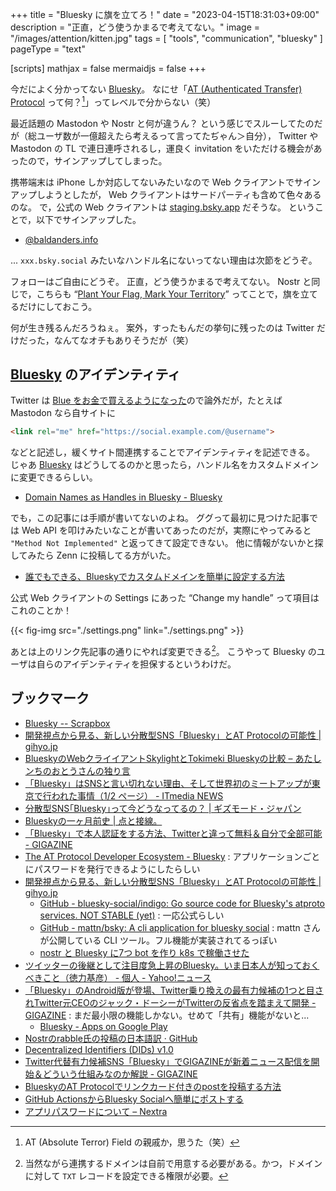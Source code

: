 +++
title = "Bluesky に旗を立てろ！"
date =  "2023-04-15T18:31:03+09:00"
description = "正直，どう使うかまるで考えてない。"
image = "/images/attention/kitten.jpg"
tags = [ "tools", "communication", "bluesky" ]
pageType = "text"

[scripts]
  mathjax = false
  mermaidjs = false
+++

今だによく分かってない [Bluesky]。
なにせ「[AT (Authenticated Transfer) Protocol](https://atproto.com/ "The AT Protocol") って何？[^at1]」ってレベルで分からない（笑）

[^at1]: AT (Absolute Terror) Field の親戚か，思うた（笑）

最近話題の Mastodon や Nostr と何が違うん？ という感じでスルーしてたのだが（総ユーザ数が一億超えたら考えるって言ってたぢゃん＞自分）， Twitter や Mastodon の TL で連日連呼されるし，運良く invitation をいただける機会があったので，サインアップしてしまった。

携帯端末は iPhone しか対応してないみたいなので Web クライアントでサインアップしようとしたが， Web クライアントはサードパーティも含めて色々あるのな。
で，公式の Web クライアントは [staging.bsky.app] だそうな。
ということで，以下でサインアップした。

- [@baldanders.info](https://staging.bsky.app/profile/baldanders.info)

... `xxx.bsky.social` みたいなハンドル名にないってない理由は次節をどうぞ。

フォローはご自由にどうぞ。
正直，どう使うかまるで考えてない。
Nostr と同じで，こちらも “[Plant Your Flag, Mark Your Territory](https://krebsonsecurity.com/2018/06/plant-your-flag-mark-your-territory/ "Plant Your Flag, Mark Your Territory – Krebs on Security")” ってことで，旗を立てるだけにしておこう。

何が生き残るんだろうねぇ。
案外，すったもんだの挙句に残ったのは Twitter だけだった，なんてなオチもありそうだが（笑）

## [Bluesky] のアイデンティティ

Twitter は [Blue をお金で買えるようになった](https://p2ptk.org/freedom-of-speech/4384 "かくしてTwitterの青いチェックマークは「嘲笑」のシンボルとなった | p2ptk[.]org")ので論外だが，たとえば Mastodon なら自サイトに

```html
<link rel="me" href="https://social.example.com/@username">
```

などと記述し，緩くサイト間連携することでアイデンティティを記述できる。
じゃあ [Bluesky] はどうしてるのかと思ったら，ハンドル名をカスタムドメインに変更できるらしい。

- [Domain Names as Handles in Bluesky - Bluesky](https://blueskyweb.xyz/blog/3-6-2023-domain-names-as-handles-in-bluesky)

でも，この記事には手順が書いてないのよね。
ググって最初に見つけた記事では Web API を叩けみたいなことが書いてあったのだが，実際にやってみると `"Method Not Implemented"` と返ってきて設定できない。
他に情報がないかと探してみたら Zenn に投稿してる方がいた。

- [誰でもできる、Blueskyでカスタムドメインを簡単に設定する方法](https://zenn.dev/kato_shinya/articles/lets-set-custom-domain-in-bluesky)

公式 Web クライアントの Settings にあった “Change my handle” って項目はこれのことか！

{{< fig-img src="./settings.png" link="./settings.png" >}}

あとは上のリンク先記事の通りにやれば変更できる[^dn1]。
こうやって Bluesky のユーザは自らのアイデンティティを担保するというわけだ。

[^dn1]: 当然ながら連携するドメインは自前で用意する必要がある。かつ，ドメインに対して `TXT` レコードを設定できる権限が必要。

## ブックマーク

- [Bluesky -- Scrapbox](https://scrapbox.io/Bluesky/)
- [開発視点から見る、新しい分散型SNS「Bluesky」とAT Protocolの可能性 | gihyo.jp](https://gihyo.jp/article/2023/04/bluesky-atprotocol)
- [BlueskyのWebクライイアントSkylightとTokimeki Blueskyの比較 – あたしンちのおとうさんの独り言](https://atasinti.chu.jp/dad3/archives/64132)
- [「Bluesky」はSNSと言い切れない理由、そして世界初のミートアップが東京で行われた事情（1/2 ページ） - ITmedia NEWS](https://www.itmedia.co.jp/news/articles/2304/14/news175.html)
- [分散型SNS｢Bluesky｣って今どうなってるの？ | ギズモード・ジャパン](https://www.gizmodo.jp/2023/04/bluesky-now.html)
- [Blueskyの一ヶ月前史 | 点と接線。](https://riq0h.jp/2023/04/15/110859/)
- [「Bluesky」で本人認証をする方法、Twitterと違って無料＆自分で全部可能 - GIGAZINE](https://gigazine.net/news/20230421-bluesky-handle-domain-name/)
- [The AT Protocol Developer Ecosystem - Bluesky](https://blueskyweb.xyz/blog/4-21-2023-atproto-developer-ecosystem) : アプリケーションごとにパスワードを発行できるようにしたらしい
- [開発視点から見る、新しい分散型SNS「Bluesky」とAT Protocolの可能性 | gihyo.jp](https://gihyo.jp/article/2023/04/bluesky-atprotocol)
  - [GitHub - bluesky-social/indigo: Go source code for Bluesky's atproto services. NOT STABLE (yet)](https://github.com/bluesky-social/indigo) : 一応公式らしい
  - [GitHub - mattn/bsky: A cli application for bluesky social](https://github.com/mattn/bsky) : mattn さんが公開している CLI ツール。フル機能が実装されてるっぽい
  - [nostr と Bluesky に7つ bot を作り k8s で稼働させた](https://zenn.dev/mattn/articles/cbc42abe8be82b)
- [ツイッターの後継として注目度急上昇のBluesky。いま日本人が知っておくべきこと（徳力基彦） - 個人 - Yahoo!ニュース](https://news.yahoo.co.jp/byline/tokurikimotohiko/20230505-00348373)
- [「Bluesky」のAndroid版が登場、Twitter乗り換えの最有力候補の1つと目されTwitter元CEOのジャック・ドーシーがTwitterの反省点を踏まえて開発 - GIGAZINE](https://gigazine.net/news/20230420-bluesky-android/) : まだ最小限の機能しかない。せめて「共有」機能がないと...
  - [Bluesky - Apps on Google Play](https://play.google.com/store/apps/details?id=xyz.blueskyweb.app&hl=en_US)
- [Nostrのrabble氏の投稿の日本語訳 · GitHub](https://gist.github.com/kojira/94079413376d2a37c626d30a51fcb89f)
- [Decentralized Identifiers (DIDs) v1.0](https://www.w3.org/TR/did-core/)
- [Twitter代替有力候補SNS「Bluesky」でGIGAZINEが新着ニュース配信を開始＆どういう仕組みなのか解説 - GIGAZINE](https://gigazine.net/news/20230518-bluesky-gigazine/)
- [BlueskyのAT Protocolでリンクカード付きのpostを投稿する方法](https://zenn.dev/ryo_kawamata/articles/8d1966f6bb0a82)
- [GitHub ActionsからBluesky Socialへ簡単にポストする](https://zenn.dev/kato_shinya/articles/send-post-to-bluesky-via-github-actions)
- [アプリパスワードについて – Nextra](https://tokimekibluesky-docs.vercel.app/ja/apppassword)

[Bluesky]: https://blueskyweb.xyz/
[staging.bsky.app]: https://staging.bsky.app/ "Bluesky"
